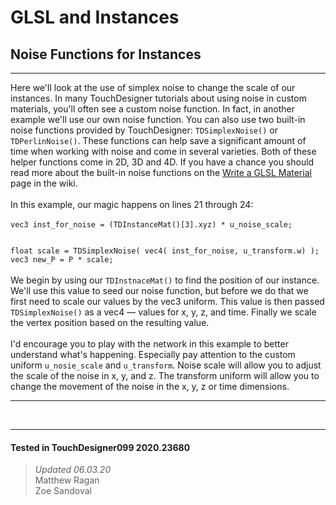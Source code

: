 <!DOCTYPE html>
<html>
<head>    
    <link rel="stylesheet" href="../../../assets/styles.css">
</head>
<body>

<h1>GLSL and Instances</h1>
<h2>Noise Functions for Instances</h2>
<hr>

<p>
    Here we'll look at the use of simplex noise to change the scale of our instances. In many TouchDesigner tutorials about using noise in custom materials, you'll often see a custom noise function. In fact, in another example we'll use our own noise function. You can also use two built-in noise functions provided by TouchDesigner: <code>TDSimplexNoise()</code> or <code>TDPerlinNoise()</code>. These functions can help save a significant amount of time when working with noise and come in several varieties. Both of these helper functions come in 2D, 3D and 4D. If you have a chance you should read more about the built-in noise functions on the <a href="https://docs.derivative.ca/Write_a_GLSL_Material#Perlin_and_Simplex_noise_functions">Write a GLSL Material</a> page in the wiki.
    <br><br>
    In this example, our magic happens on lines 21 through 24:
    <br><br>
    <code>vec3 inst_for_noise = (TDInstanceMat()[3].xyz) * u_noise_scale;

float scale     = TDSimplexNoise( vec4( inst_for_noise, u_transform.w) );
vec3 new_P      = P * scale;
</code>
    <br><br>
    We begin by using our <code>TDInstnaceMat()</code> to find the position of our instance. We'll use this value to seed our noise function, but before we do that we first need to scale our values by the vec3 uniform. This value is then passed <code>TDSimplexNoise()</code> as a vec4 — values for x, y, z, and time. Finally we scale the vertex position based on the resulting value. 
    <br><br>
    I'd encourage you to play with the network in this example to better understand what's happening. Especially pay attention to the custom uniform <code>u_nosie_scale</code> and <code>u_transform</code>. Noise scale will allow you to adjust the scale of the noise in x, y, and z. The transform uniform will allow you to change the movement of the noise in the x, y, z or time dimensions.
</p> 

<hr>

<br>

---

#### Tested in TouchDesigner099 2020.23680 
>*Updated 06.03.20*  
Matthew Ragan  
Zoe Sandoval  